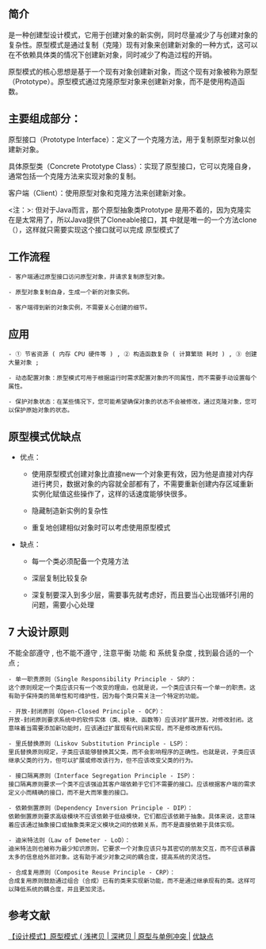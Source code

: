 ## 简介
是一种创建型设计模式，它用于创建对象的新实例，同时尽量减少了与创建对象的复杂性。原型模式是通过复制（克隆）现有对象来创建新对象的一种方式，这可以在不依赖具体类的情况下创建新对象，同时减少了构造过程的开销。

原型模式的核心思想是基于一个现有对象创建新对象，而这个现有对象被称为原型（Prototype）。原型模式通过克隆原型对象来创建新对象，而不是使用构造函数。

## 主要组成部分：
原型接口（Prototype Interface）：定义了一个克隆方法，用于复制原型对象以创建新对象。

具体原型类（Concrete Prototype Class）：实现了原型接口，它可以克隆自身，通常包括一个克隆方法来实现对象的复制。

客户端（Client）：使用原型对象和克隆方法来创建新对象。

<注：>:
但对于Java而言，那个原型抽象类Prototype
是用不着的，因为克隆实在是太常用了，所以Java提供了Cloneable接口，其
中就是唯一的一个方法clone（），这样就只需要实现这个接口就可以完成
原型模式了


## 工作流程

    - 客户端通过原型接口访问原型对象，并请求复制原型对象。

    - 原型对象复制自身，生成一个新的对象实例。

    - 客户端得到新的对象实例，不需要关心创建的细节。

## 应用

    - ① 节省资源 ( 内存 CPU 硬件等 ) , ② 构造函数复杂 ( 计算繁琐 耗时 ) , ③ 创建大量对象 ;
    
    - 动态配置对象：原型模式可用于根据运行时需求配置对象的不同属性，而不需要手动设置每个属性。

    - 保护对象状态：在某些情况下，您可能希望确保对象的状态不会被修改，通过克隆对象，您可以保护原始对象的状态。

## 原型模式优缺点

- 优点：

    - 使用原型模式创建对象比直接new一个对象更有效，因为他是直接对内存进行拷贝，数据对象的内容就全部都有了，不需要重新创建内存区域重新实例化赋值这些操作了，这样的话速度能够快很多。

    - 隐藏制造新实例的复杂性

    - 重复地创建相似对象时可以考虑使用原型模式


- 缺点：

    - 每一个类必须配备一个克隆方法
    
    - 深层复制比较复杂
    
    - 深复制要深入到多少层，需要事先就考虑好，而且要当心出现循环引用的问题，需要小心处理


## 7 大设计原则
 不能全部遵守 , 也不能不遵守 , 注意平衡 功能 和 系统复杂度 , 找到最合适的一个点 ;
 
    - 单一职责原则（Single Responsibility Principle - SRP）：
    这个原则规定一个类应该只有一个改变的理由，也就是说，一个类应该只有一个单一的职责。这有助于保持类的简单性和可维护性，因为每个类只需关注一个特定的功能。

    - 开放-封闭原则（Open-Closed Principle - OCP）：
    开放-封闭原则要求系统中的软件实体（类、模块、函数等）应该对扩展开放，对修改封闭。这意味着当需要添加新功能时，应该通过扩展现有代码来实现，而不是修改原有代码。

    - 里氏替换原则（Liskov Substitution Principle - LSP）：
    里氏替换原则规定，子类应该能够替换其父类，而不会影响程序的正确性。也就是说，子类应该继承父类的行为，但可以扩展或修改该行为，但不应该改变父类的行为。

    - 接口隔离原则（Interface Segregation Principle - ISP）：
    接口隔离原则要求一个类不应该强迫其客户端依赖于它们不需要的接口。应该根据客户端的需求定义小而精确的接口，而不是大而笨重的接口。

    - 依赖倒置原则（Dependency Inversion Principle - DIP）：
    依赖倒置原则要求高级模块不应该依赖于低级模块，它们都应该依赖于抽象。具体来说，这意味着应该通过抽象接口或抽象类来定义模块之间的依赖关系，而不是直接依赖于具体实现。

    - 迪米特法则（Law of Demeter - LoD）：
    迪米特法则也被称为最少知识原则，它要求一个对象应该只与其密切的朋友交互，而不应该暴露太多的信息给外部对象。这有助于减少对象之间的耦合度，提高系统的灵活性。

    - 合成复用原则（Composite Reuse Principle - CRP）：
    合成复用原则鼓励通过组合（合成）已有的类来实现新功能，而不是通过继承现有的类。这样可以降低系统的耦合度，并且更加灵活。

## 参考文献
[【设计模式】原型模式 ( 浅拷贝 | 深拷贝 | 原型与单例冲突 |](https://hanshuliang.blog.csdn.net/article/details/105318165)
[优缺点](https://blog.csdn.net/WilsonSong1024/article/details/83147714?spm=1001.2101.3001.6650.3&utm_medium=distribute.pc_relevant.none-task-blog-2%7Edefault%7EBlogCommendFromBaidu%7ERate-3-83147714-blog-105318165.235%5Ev38%5Epc_relevant_sort_base1&depth_1-utm_source=distribute.pc_relevant.none-task-blog-2%7Edefault%7EBlogCommendFromBaidu%7ERate-3-83147714-blog-105318165.235%5Ev38%5Epc_relevant_sort_base1&utm_relevant_index=6)

